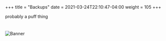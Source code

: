 +++
title = "Backups"
date =  2021-03-24T22:10:47-04:00
weight = 105
+++

probably a puff thing

#
![Banner](/images/fishy.gif)